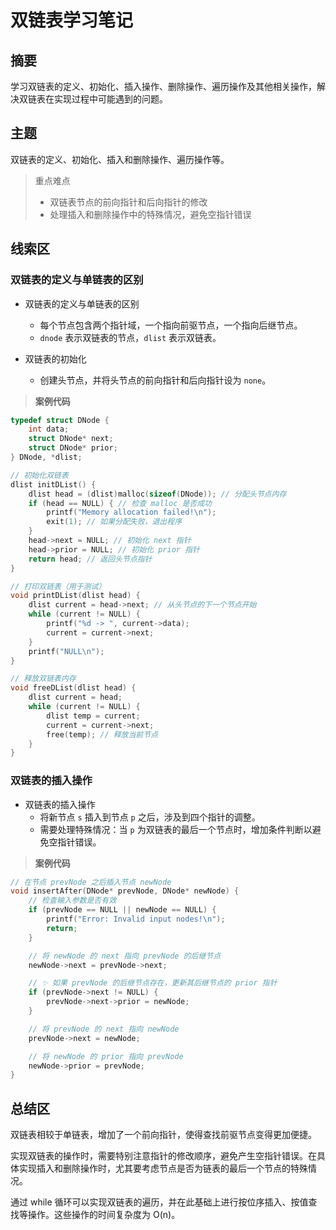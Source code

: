 # 双链表学习笔记

## 摘要

学习双链表的定义、初始化、插入操作、删除操作、遍历操作及其他相关操作，解决双链表在实现过程中可能遇到的问题。

## 主题

双链表的定义、初始化、插入和删除操作、遍历操作等。

> 重点难点
>
> - 双链表节点的前向指针和后向指针的修改
> - 处理插入和删除操作中的特殊情况，避免空指针错误

## 线索区

### 双链表的定义与单链表的区别

- 双链表的定义与单链表的区别

  - 每个节点包含两个指针域，一个指向前驱节点，一个指向后继节点。
  - `dnode` 表示双链表的节点，`dlist` 表示双链表。

- 双链表的初始化
  - 创建头节点，并将头节点的前向指针和后向指针设为 `none`。

> **案例代码**

```cpp
typedef struct DNode {
    int data;
    struct DNode* next;
    struct DNode* prior;
} DNode, *dlist;

// 初始化双链表
dlist initDList() {
    dlist head = (dlist)malloc(sizeof(DNode)); // 分配头节点内存
    if (head == NULL) { // 检查 malloc 是否成功
        printf("Memory allocation failed!\n");
        exit(1); // 如果分配失败，退出程序
    }
    head->next = NULL; // 初始化 next 指针
    head->prior = NULL; // 初始化 prior 指针
    return head; // 返回头节点指针
}

// 打印双链表（用于测试）
void printDList(dlist head) {
    dlist current = head->next; // 从头节点的下一个节点开始
    while (current != NULL) {
        printf("%d -> ", current->data);
        current = current->next;
    }
    printf("NULL\n");
}

// 释放双链表内存
void freeDList(dlist head) {
    dlist current = head;
    while (current != NULL) {
        dlist temp = current;
        current = current->next;
        free(temp); // 释放当前节点
    }
}


```

### 双链表的插入操作

- 双链表的插入操作
  - 将新节点 `s` 插入到节点 `p` 之后，涉及到四个指针的调整。
  - 需要处理特殊情况：当 `p` 为双链表的最后一个节点时，增加条件判断以避免空指针错误。

> **案例代码**

```cpp
// 在节点 prevNode 之后插入节点 newNode
void insertAfter(DNode* prevNode, DNode* newNode) {
    // 检查输入参数是否有效
    if (prevNode == NULL || newNode == NULL) {
        printf("Error: Invalid input nodes!\n");
        return;
    }

    // 将 newNode 的 next 指向 prevNode 的后继节点
    newNode->next = prevNode->next;

    // ✨ 如果 prevNode 的后继节点存在，更新其后继节点的 prior 指针
    if (prevNode->next != NULL) {
        prevNode->next->prior = newNode;
    }

    // 将 prevNode 的 next 指向 newNode
    prevNode->next = newNode;

    // 将 newNode 的 prior 指向 prevNode
    newNode->prior = prevNode;
}
```

## 总结区

双链表相较于单链表，增加了一个前向指针，使得查找前驱节点变得更加便捷。

实现双链表的操作时，需要特别注意指针的修改顺序，避免产生空指针错误。在具体实现插入和删除操作时，尤其要考虑节点是否为链表的最后一个节点的特殊情况。

通过 while 循环可以实现双链表的遍历，并在此基础上进行按位序插入、按值查找等操作。这些操作的时间复杂度为 O(n)。
